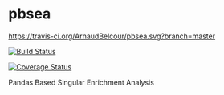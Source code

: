 # pbsea
https://travis-ci.org/ArnaudBelcour/pbsea.svg?branch=master

[![Build Status](https://travis-ci.org/ArnaudBelcour/pbsea.svg?branch=master)](https://travis-ci.org/ArnaudBelcour/pbsea)

[![Coverage Status](https://coveralls.io/repos/github/ArnaudBelcour/pbsea/badge.svg)](https://coveralls.io/github/ArnaudBelcour/pbsea)

Pandas Based Singular Enrichment Analysis
